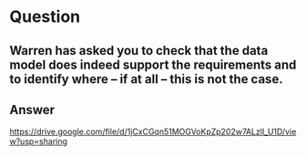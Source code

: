 # Question

## Warren has asked you to check that the data model does indeed support the requirements and to identify where – if at all – this is not the case.

## Answer

https://drive.google.com/file/d/1jCxCGqn51MOGVoKpZp202w7ALzlI_U1D/view?usp=sharing

